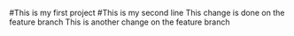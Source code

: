 #This is my first project
#This is my second line
This change is done on the feature branch
This is another change on the feature branch